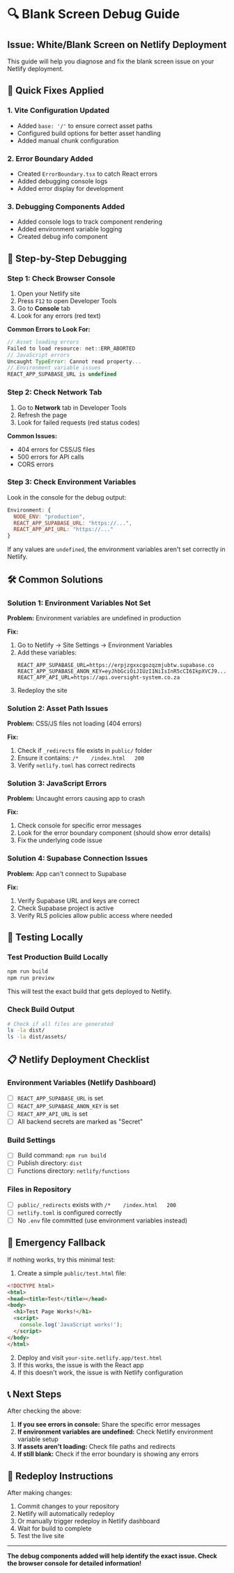 # 🔍 Blank Screen Debug Guide

## Issue: White/Blank Screen on Netlify Deployment

This guide will help you diagnose and fix the blank screen issue on your Netlify deployment.

## 🚀 Quick Fixes Applied

### 1. **Vite Configuration Updated**
- Added `base: '/'` to ensure correct asset paths
- Configured build options for better asset handling
- Added manual chunk configuration

### 2. **Error Boundary Added**
- Created `ErrorBoundary.tsx` to catch React errors
- Added debugging console logs
- Added error display for development

### 3. **Debugging Components Added**
- Added console logs to track component rendering
- Added environment variable logging
- Created debug info component

## 🔧 Step-by-Step Debugging

### Step 1: Check Browser Console
1. Open your Netlify site
2. Press `F12` to open Developer Tools
3. Go to **Console** tab
4. Look for any errors (red text)

**Common Errors to Look For:**
```javascript
// Asset loading errors
Failed to load resource: net::ERR_ABORTED
// JavaScript errors
Uncaught TypeError: Cannot read property...
// Environment variable issues
REACT_APP_SUPABASE_URL is undefined
```

### Step 2: Check Network Tab
1. Go to **Network** tab in Developer Tools
2. Refresh the page
3. Look for failed requests (red status codes)

**Common Issues:**
- 404 errors for CSS/JS files
- 500 errors for API calls
- CORS errors

### Step 3: Check Environment Variables
Look in the console for the debug output:
```javascript
Environment: {
  NODE_ENV: "production",
  REACT_APP_SUPABASE_URL: "https://...",
  REACT_APP_API_URL: "https://..."
}
```

If any values are `undefined`, the environment variables aren't set correctly in Netlify.

## 🛠️ Common Solutions

### Solution 1: Environment Variables Not Set
**Problem:** Environment variables are undefined in production

**Fix:**
1. Go to Netlify → Site Settings → Environment Variables
2. Add these variables:
   ```
   REACT_APP_SUPABASE_URL=https://erpjzgxxcgozqzmjubtw.supabase.co
   REACT_APP_SUPABASE_ANON_KEY=eyJhbGciOiJIUzI1NiIsInR5cCI6IkpXVCJ9...
   REACT_APP_API_URL=https://api.oversight-system.co.za
   ```
3. Redeploy the site

### Solution 2: Asset Path Issues
**Problem:** CSS/JS files not loading (404 errors)

**Fix:**
1. Check if `_redirects` file exists in `public/` folder
2. Ensure it contains: `/*    /index.html   200`
3. Verify `netlify.toml` has correct redirects

### Solution 3: JavaScript Errors
**Problem:** Uncaught errors causing app to crash

**Fix:**
1. Check console for specific error messages
2. Look for the error boundary component (should show error details)
3. Fix the underlying code issue

### Solution 4: Supabase Connection Issues
**Problem:** App can't connect to Supabase

**Fix:**
1. Verify Supabase URL and keys are correct
2. Check Supabase project is active
3. Verify RLS policies allow public access where needed

## 🧪 Testing Locally

### Test Production Build Locally
```bash
npm run build
npm run preview
```

This will test the exact build that gets deployed to Netlify.

### Check Build Output
```bash
# Check if all files are generated
ls -la dist/
ls -la dist/assets/
```

## 📋 Netlify Deployment Checklist

### Environment Variables (Netlify Dashboard)
- [ ] `REACT_APP_SUPABASE_URL` is set
- [ ] `REACT_APP_SUPABASE_ANON_KEY` is set  
- [ ] `REACT_APP_API_URL` is set
- [ ] All backend secrets are marked as "Secret"

### Build Settings
- [ ] Build command: `npm run build`
- [ ] Publish directory: `dist`
- [ ] Functions directory: `netlify/functions`

### Files in Repository
- [ ] `public/_redirects` exists with `/*    /index.html   200`
- [ ] `netlify.toml` is configured correctly
- [ ] No `.env` file committed (use environment variables instead)

## 🚨 Emergency Fallback

If nothing works, try this minimal test:

1. Create a simple `public/test.html` file:
```html
<!DOCTYPE html>
<html>
<head><title>Test</title></head>
<body>
  <h1>Test Page Works!</h1>
  <script>
    console.log('JavaScript works!');
  </script>
</body>
</html>
```

2. Deploy and visit `your-site.netlify.app/test.html`
3. If this works, the issue is with the React app
4. If this doesn't work, the issue is with Netlify configuration

## 📞 Next Steps

After checking the above:

1. **If you see errors in console:** Share the specific error messages
2. **If environment variables are undefined:** Check Netlify environment variable setup
3. **If assets aren't loading:** Check file paths and redirects
4. **If still blank:** Check if the error boundary is showing any errors

## 🔄 Redeploy Instructions

After making changes:
1. Commit changes to your repository
2. Netlify will automatically redeploy
3. Or manually trigger redeploy in Netlify dashboard
4. Wait for build to complete
5. Test the live site

---

**The debug components added will help identify the exact issue. Check the browser console for detailed information!**
